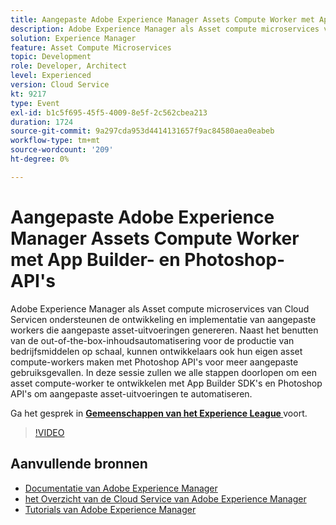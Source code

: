 ```yaml
---
title: Aangepaste Adobe Experience Manager Assets Compute Worker met App Builder- en Photoshop-API's
description: Adobe Experience Manager als Asset compute microservices van Cloud Servicen ondersteunen de ontwikkeling en implementatie van aangepaste workers die aangepaste asset-uitvoeringen genereren. Naast het benutten van de out-of-the-box-inhoudsautomatisering voor de productie van bedrijfsmiddelen op schaal, kunnen ontwikkelaars ook hun eigen asset compute-workers maken met Photoshop API's voor meer aangepaste gebruiksgevallen. In deze sessie zullen we alle stappen doorlopen om een asset compute-worker te ontwikkelen met App Builder SDK's en Photoshop API's om aangepaste asset-uitvoeringen te automatiseren.
solution: Experience Manager
feature: Asset Compute Microservices
topic: Development
role: Developer, Architect
level: Experienced
version: Cloud Service
kt: 9217
type: Event
exl-id: b1c5f695-45f5-4009-8e5f-2c562cbea213
duration: 1724
source-git-commit: 9a297cda953d4414131657f9ac84580aea0eabeb
workflow-type: tm+mt
source-wordcount: '209'
ht-degree: 0%

---
```


# Aangepaste Adobe Experience Manager Assets Compute Worker met App Builder- en Photoshop-API&#39;s

Adobe Experience Manager als Asset compute microservices van Cloud Servicen ondersteunen de ontwikkeling en implementatie van aangepaste workers die aangepaste asset-uitvoeringen genereren. Naast het benutten van de out-of-the-box-inhoudsautomatisering voor de productie van bedrijfsmiddelen op schaal, kunnen ontwikkelaars ook hun eigen asset compute-workers maken met Photoshop API&#39;s voor meer aangepaste gebruiksgevallen. In deze sessie zullen we alle stappen doorlopen om een asset compute-worker te ontwikkelen met App Builder SDK&#39;s en Photoshop API&#39;s om aangepaste asset-uitvoeringen te automatiseren.

Ga het gesprek in **[Gemeenschappen van het Experience League ](https://adobe.ly/3F6f5sG)** voort.

>[!VIDEO](https://video.tv.adobe.com/v/337769/?quality=12&learn=on&hidetitle=true)

## Aanvullende bronnen

- [ Documentatie van Adobe Experience Manager ](https://experienceleague.adobe.com/docs/experience-manager-cloud-service.html)
- [ het Overzicht van de Cloud Service van Adobe Experience Manager ](https://experienceleague.adobe.com/docs/experience-manager-cloud-service/overview/home.html)
- [ Tutorials van Adobe Experience Manager ](https://experienceleague.adobe.com/docs/experience-manager-tutorials.html)
